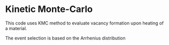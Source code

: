 # Kinetic Monte-Carlo
This code uses KMC method to evaluate vacancy formation upon heating of a material.

The event selection is based on the Arrhenius distribution 
